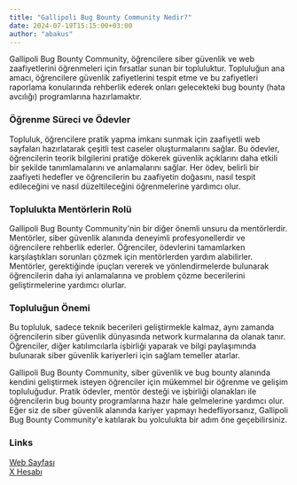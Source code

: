 ```yaml
---
title: "Gallipoli Bug Bounty Community Nedir?"
date: 2024-07-19T15:15:00+03:00
author: "abakus"
---
```


Gallipoli Bug Bounty Community, öğrencilere siber güvenlik ve web zaafiyetlerini öğrenmeleri için fırsatlar sunan bir topluluktur. Topluluğun ana amacı, öğrencilere güvenlik zafiyetlerini tespit etme ve bu zafiyetleri raporlama konularında rehberlik ederek onları gelecekteki bug bounty (hata avcılığı) programlarına hazırlamaktır.

### Öğrenme Süreci ve Ödevler

Topluluk, öğrencilere pratik yapma imkanı sunmak için zaafiyetli web sayfaları hazırlatarak çeşitli test caseler oluşturmalarını sağlar. Bu ödevler, öğrencilerin teorik bilgilerini pratiğe dökerek güvenlik açıklarını daha etkili bir şekilde tanımlamalarını ve anlamalarını sağlar. Her ödev, belirli bir zaafiyeti hedefler ve öğrencilerin bu zaafiyetin doğasını, nasıl tespit edileceğini ve nasıl düzeltileceğini öğrenmelerine yardımcı olur.

### Toplulukta Mentörlerin Rolü

Gallipoli Bug Bounty Community'nin bir diğer önemli unsuru da mentörlerdir. Mentörler, siber güvenlik alanında deneyimli profesyonellerdir ve öğrencilere rehberlik ederler. Öğrenciler, ödevlerini tamamlarken karşılaştıkları sorunları çözmek için mentörlerden yardım alabilirler. Mentörler, gerektiğinde ipuçları vererek ve yönlendirmelerde bulunarak öğrencilerin daha iyi anlamalarına ve problem çözme becerilerini geliştirmelerine yardımcı olurlar.

### Topluluğun Önemi

Bu topluluk, sadece teknik becerileri geliştirmekle kalmaz, aynı zamanda öğrencilerin siber güvenlik dünyasında network kurmalarına da olanak tanır. Öğrenciler, diğer katılımcılarla işbirliği yaparak ve bilgi paylaşımında bulunarak siber güvenlik kariyerleri için sağlam temeller atarlar.

Gallipoli Bug Bounty Community, siber güvenlik ve bug bounty alanında kendini geliştirmek isteyen öğrenciler için mükemmel bir öğrenme ve gelişim topluluğudur. Pratik ödevler, mentör desteği ve işbirliği olanakları ile öğrencilerin bug bounty programlarına hazır hale gelmelerine yardımcı olur. Eğer siz de siber güvenlik alanında kariyer yapmayı hedefliyorsanız, Gallipoli Bug Bounty Community'e katılarak bu yolculukta bir adım öne geçebilirsiniz.

### Links

<!-- #### [Web Sayfası](https://gallipoli.xyz) -->
<!-- <br> -->
<!-- #### [X Hesabı](https://x.com/Gallipolixyz) -->

<a href="https://gallipoli.xyz" target="_blank">Web Sayfası</a>
<br>
<a href="https://x.com/Gallipolixyz" target="_blank">X Hesabı</a>
